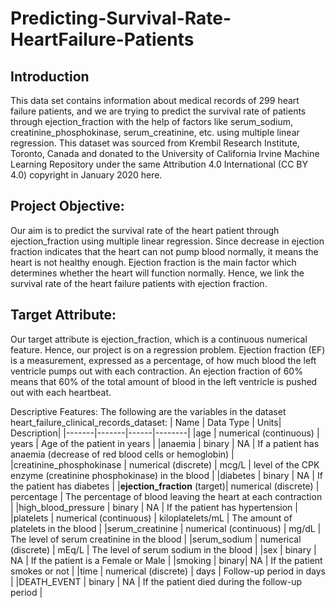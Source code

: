 # Predicting-Survival-Rate-HeartFailure-Patients


## Introduction
This data set contains information about medical records of 299 heart failure patients, and we are trying to predict the survival rate of patients through ejection_fraction with the help of factors like serum_sodium, creatinine_phosphokinase, serum_creatinine, etc. using multiple linear regression. This dataset was sourced from Krembil Research Institute, Toronto, Canada and donated to the University of California Irvine Machine Learning Repository under the same Attribution 4.0 International (CC BY 4.0) copyright in January 2020 here.

## Project Objective: 
Our aim is to predict the survival rate of the heart patient through ejection_fraction using multiple linear regression. Since decrease in ejection fraction indicates that the heart can not pump blood normally, it means the heart is not healthy enough. Ejection fraction is the main factor which determines whether the heart will function normally. Hence, we link the survival rate of the heart failure patients with ejection fraction.

## Target Attribute:
Our target attribute is ejection_fraction, which is a continuous numerical feature. Hence, our project is on a regression problem. Ejection fraction (EF) is a measurement, expressed as a percentage, of how much blood the left ventricle pumps out with each contraction. An ejection fraction of 60% means that 60% of the total amount of blood in the left ventricle is pushed out with each heartbeat.

Descriptive Features:
The following are the variables in the dataset heart_failure_clinical_records_dataset:
| Name | Data Type | Units| Description|
|-------|-------|------|--------|
|age | numerical (continuous) | years | Age of the patient in years |
|anaemia | binary | NA | If a patient has anaemia (decrease of red blood cells or hemoglobin) |
|creatinine_phosphokinase | numerical (discrete) | mcg/L | level of the CPK enzyme (creatinine phosphokinase) in the blood |
|diabetes | binary | NA |  If the patient has diabetes |
|**ejection_fraction** (target)| numerical (discrete) | percentage | The percentage of blood leaving the heart at each contraction |
|high_blood_pressure | binary | NA |  If the patient has hypertension |
|platelets | numerical (continuous) | kiloplatelets/mL | The amount of platelets in the blood |
|serum_creatinine | numerical (continuous) | mg/dL | The level of serum creatinine in the blood |
|serum_sodium | numerical (discrete) | mEq/L | The level of serum sodium in the blood |
|sex | binary | NA | If the patient is a Female or Male |
|smoking | binary| NA | If the patient smokes or not |
|time | numerical (discrete) | days | Follow-up period in days |
|DEATH_EVENT | binary | NA | If the patient died during the follow-up period |
